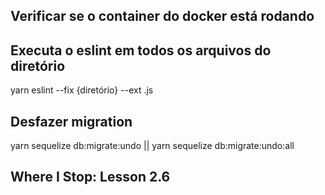 ## Verificar se o container do docker está rodando

## Executa o eslint em todos os arquivos do diretório

yarn eslint --fix {diretório} --ext .js

## Desfazer migration

yarn sequelize db:migrate:undo || yarn sequelize db:migrate:undo:all

## Where I Stop: Lesson 2.6
